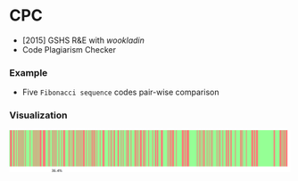 # CPC
- [2015] GSHS R&E with *wookladin*
- Code Plagiarism Checker

### Example
- Five `Fibonacci sequence` codes pair-wise comparison

### Visualization
![image](example/A_B.bmp)